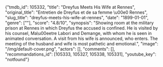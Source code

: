 {"tmdb_id": 105332, "title": "Dreyfus Meets His Wife at Rennes", "original_title": "Entretien de Dreyfus et de sa femme \u00e0 Rennes", "slug_title": "dreyfus-meets-his-wife-at-rennes", "date": "1899-01-01", "genre": [""], "score": "4.8/10", "synopsis": "Showing room at the military prison at Rennes in which Dreyfus the accused is confined. He is visited by his counsel, Ma\u00eetre Labori and Demange, with whom he is seen in animated conversation. A visit from his wife is announced, who enters. The meeting of the husband and wife is most pathetic and emotional.", "image": "/img/default-cover.png", "actors": [], "comments": [], "recommandations_id": [105333, 105327, 105338, 105331], "youtube_key": "notfound"}